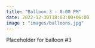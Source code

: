```yaml
---
title: "Balloon 3 - 8:00 PM"
date: 2022-12-30T18:03:00+06:00
image : "images/balloons.jpg"
---
```


Placeholder for balloon #3
